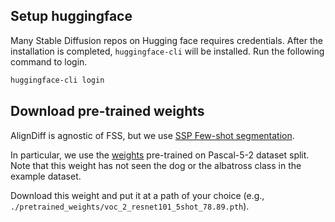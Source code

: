 ## Setup huggingface

Many Stable Diffusion repos on Hugging face requires credentials. After the installation
is completed, `huggingface-cli` will be installed. Run the following command to login.

```bash
huggingface-cli login
```
## Download pre-trained weights

AlignDiff is agnostic of FSS, but we use [SSP Few-shot segmentation](https://github.com/fanq15/SSP).

In particular, we use the [weights](https://drive.google.com/file/d/1zUSXihIX2K8vqpTbQbu1XgXCqTLgb8w5/view?usp=sharing) pre-trained on Pascal-5-2 dataset split.
Note that this weight has not seen the dog or the albatross class in the example dataset.

Download this weight and put it at a path of your choice (e.g., `./pretrained_weights/voc_2_resnet101_5shot_78.89.pth`).
